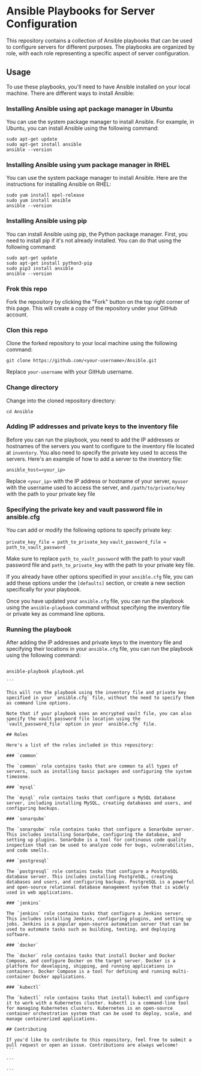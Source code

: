 # Ansible Playbooks for Server Configuration

This repository contains a collection of Ansible playbooks that can be used to configure servers for different purposes. The playbooks are organized by role, with each role representing a specific aspect of server configuration.

## Usage

To use these playbooks, you'll need to have Ansible installed on your local machine. There are different ways to install Ansible:

### Installing Ansible using apt package manager in Ubuntu

You can use the system package manager to install Ansible. For example, in Ubuntu, you can install Ansible using the following command:

```
sudo apt-get update
sudo apt-get install ansible
ansible --version
```

### Installing Ansible using yum package manager in RHEL

You can use the system package manager to install Ansible. Here are the instructions for installing Ansible on RHEL:

```
sudo yum install epel-release
sudo yum install ansible
ansible --version
```

### Installing Ansible using pip

You can install Ansible using pip, the Python package manager. First, you need to install pip if it's not already installed. You can do that using the following command:

```
sudo apt-get update
sudo apt-get install python3-pip
sudo pip3 install ansible
ansible --version
```

### Frok this repo

Fork the repository by clicking the "Fork" button on the top right corner of this page. This will create a copy of the repository under your GitHub account.

### Clon this repo

Clone the forked repository to your local machine using the following command:

```
git clone https://github.com/<your-username>/Ansible.git
```

Replace `your-username` with your GitHub username.

### Change directory

Change into the cloned repository directory:

`cd Ansible`

### Adding IP addresses and private keys to the inventory file

Before you can run the playbook, you need to add the IP addresses or hostnames of the servers you want to configure to the inventory file located at `inventory`. You also need to specify the private key used to access the servers. Here's an example of how to add a server to the inventory file:

`ansible_host=<your_ip> `

Replace `<your_ip>` with the IP address or hostname of your server, `myuser` with the username used to access the server, and `/path/to/private/key` with the path to your private key file

### Specifying the private key and vault password file in ansible.cfg

You can add or modify the following options to specify private key:

`private_key_file = path_to_private_key`
`vault_password_file = path_to_vault_password`

Make sure to replace `path_to_vault_password` with the path to your vault password file and `path_to_private_key` with the path to your private key file.

If you already have other options specified in your `ansible.cfg` file, you can add these options under the `[defaults]` section, or create a new section specifically for your playbook.

Once you have updated your `ansible.cfg` file, you can run the playbook using the `ansible-playbook` command without specifying the inventory file or private key as command line options.

### Running the playbook

After adding the IP addresses and private keys to the inventory file and specifying their locations in your `ansible.cfg` file, you can run the playbook using the following command:

````

ansible-playbook playbook.yml

```

This will run the playbook using the inventory file and private key specified in your `ansible.cfg` file, without the need to specify them as command line options.

Note that if your playbook uses an encrypted vault file, you can also specify the vault password file location using the `vault_password_file` option in your `ansible.cfg` file.

## Roles

Here's a list of the roles included in this repository:

### `common`

The `common` role contains tasks that are common to all types of servers, such as installing basic packages and configuring the system timezone.

### `mysql`

The `mysql` role contains tasks that configure a MySQL database server, including installing MySQL, creating databases and users, and configuring backups.

### `sonarqube`

The `sonarqube` role contains tasks that configure a SonarQube server. This includes installing SonarQube, configuring the database, and setting up plugins. SonarQube is a tool for continuous code quality inspection that can be used to analyze code for bugs, vulnerabilities, and code smells.

### `postgresql`

The `postgresql` role contains tasks that configure a PostgreSQL database server. This includes installing PostgreSQL, creating databases and users, and configuring backups. PostgreSQL is a powerful and open-source relational database management system that is widely used in web applications.

### `jenkins`

The `jenkins` role contains tasks that configure a Jenkins server. This includes installing Jenkins, configuring plugins, and setting up jobs. Jenkins is a popular open-source automation server that can be used to automate tasks such as building, testing, and deploying software.

### `docker`

The `docker` role contains tasks that install Docker and Docker Compose, and configure Docker on the target server. Docker is a platform for developing, shipping, and running applications in containers. Docker Compose is a tool for defining and running multi-container Docker applications.

### `kubectl`

The `kubectl` role contains tasks that install kubectl and configure it to work with a Kubernetes cluster. kubectl is a command-line tool for managing Kubernetes clusters. Kubernetes is an open-source container orchestration system that can be used to deploy, scale, and manage containerized applications.

## Contributing

If you'd like to contribute to this repository, feel free to submit a pull request or open an issue. Contributions are always welcome!
```

```

```
````
